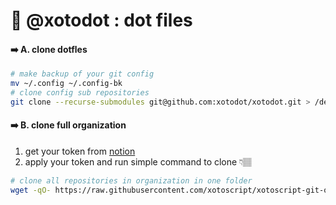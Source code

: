 # 🌱 @xotodot : dot files

#### ➡️ A. clone dotfles 
```bash
# make backup of your git config
mv ~/.config ~/.config-bk
# clone config sub repositories
git clone --recurse-submodules git@github.com:xotodot/xotodot.git > /dev/null ~/.config
```

#### ➡️ B. clone full organization

1. get your token from [notion](https://www.notion.so/xotosphere/5403dfd3c8d145088eae43b66e074087?v=5c015ea5f572455681c6be323401e580)
2. apply your token and run simple command to clone 👇🏽
```bash
# clone all repositories in organization in one folder
wget -qO- https://raw.githubusercontent.com/xotoscript/xotoscript-git-orgclone/development/install.sh | bash -s -- --token ghp_xxx --username xotosphere --clean false --organization xotodot
```


